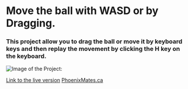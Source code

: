 # Move the ball with WASD or by Dragging.
### This project allow you to drag the ball or move it by keyboard keys and then replay the movement by clicking the **H** key on the keyboard.

![Image of the Project:](https://i.imgur.com/oooA9nu.png)

[Link to the live version](https://ball-drag-move-with-wasd-and-play-history.surge.sh)
[PhoenixMates.ca](https://PhoenixMates.ca)
